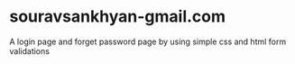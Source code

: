 # souravsankhyan-gmail.com
A login page and forget password page by using simple css and html form validations 
